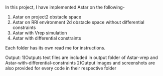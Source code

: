 In this project, I have implemented Astar on the following-
1) Astar on project2 obstacle space
2) Astar on RRl environment 2d obstacle space without differential constraints
3) Astar with Vrep simulation
4) Astar with differential constraints

Each folder has its own read me for instructions.

Output:
1)Outputs text files are included in output folder of Astar-vrep and Astar-with-differential-constraints
2)Output images and screenshots are also provided for every code in their respective folder
